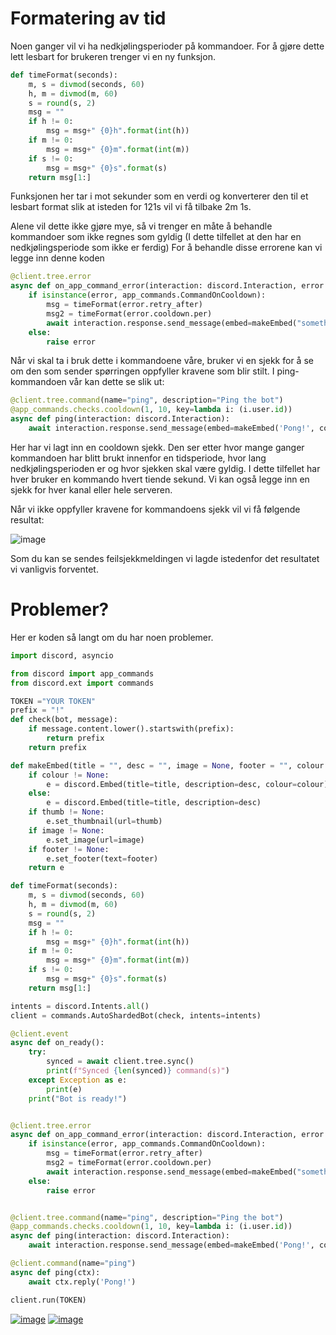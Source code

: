 # Formatering av tid

Noen ganger vil vi ha nedkjølingsperioder på kommandoer. For å gjøre dette lett lesbart for brukeren trenger vi en ny funksjon.
```py
def timeFormat(seconds):
    m, s = divmod(seconds, 60)
    h, m = divmod(m, 60)
    s = round(s, 2)
    msg = ""
    if h != 0:
        msg = msg+" {0}h".format(int(h))
    if m != 0:
        msg = msg+" {0}m".format(int(m))
    if s != 0:
        msg = msg+" {0}s".format(s)
    return msg[1:]
```
Funksjonen her tar i mot sekunder som en verdi og konverterer den til et lesbart format slik at isteden for 121s vil vi få tilbake 2m 1s.

Alene vil dette ikke gjøre mye, så vi trenger en måte å behandle kommandoer som ikke regnes som gyldig (I dette tilfellet at den har en nedkjølingsperiode som ikke er ferdig)
For å behandle disse errorene kan vi legge inn denne koden

```py
@client.tree.error
async def on_app_command_error(interaction: discord.Interaction, error: app_commands.AppCommandError):
    if isinstance(error, app_commands.CommandOnCooldown):
        msg = timeFormat(error.retry_after)
        msg2 = timeFormat(error.cooldown.per)
        await interaction.response.send_message(embed=makeEmbed("something is not right", "Try again in {0}. This command has a {1} cooldown.".format(msg, msg2), colour=15746887), ephemeral=True)
    else:
        raise error
```

Når vi skal ta i bruk dette i kommandoene våre, bruker vi en sjekk for å se om den som sender spørringen oppfyller kravene som blir stilt. I ping-kommandoen vår kan dette se slik ut:

```py
@client.tree.command(name="ping", description="Ping the bot")
@app_commands.checks.cooldown(1, 10, key=lambda i: (i.user.id))
async def ping(interaction: discord.Interaction):
    await interaction.response.send_message(embed=makeEmbed('Pong!', colour=4895220), ephemeral=True)
```
Her har vi lagt inn en cooldown sjekk. Den ser etter hvor mange ganger kommandoen har blitt brukt innenfor en tidsperiode, hvor lang nedkjølingsperioden er og hvor sjekken skal være gyldig. I dette tilfellet har hver bruker en kommando hvert tiende sekund. Vi kan også legge inn en sjekk for hver kanal eller hele serveren.

Når vi ikke oppfyller kravene for kommandoens sjekk vil vi få følgende resultat:

![image](https://user-images.githubusercontent.com/40642234/210960156-3e143770-9d66-49c9-9973-0676d5debba3.png)

Som du kan se sendes feilsjekkmeldingen vi lagde istedenfor det resultatet vi vanligvis forventet.


# Problemer?

Her er koden så langt om du har noen problemer. 

```py
import discord, asyncio

from discord import app_commands
from discord.ext import commands

TOKEN ="YOUR TOKEN"
prefix = "!"
def check(bot, message):
    if message.content.lower().startswith(prefix):
        return prefix
    return prefix

def makeEmbed(title = "", desc = "", image = None, footer = "", colour = None, thumb = None):
    if colour != None:
        e = discord.Embed(title=title, description=desc, colour=colour)
    else:
        e = discord.Embed(title=title, description=desc)
    if thumb != None:
        e.set_thumbnail(url=thumb)
    if image != None:
        e.set_image(url=image)
    if footer != None:
        e.set_footer(text=footer)
    return e

def timeFormat(seconds):
    m, s = divmod(seconds, 60)
    h, m = divmod(m, 60)
    s = round(s, 2)
    msg = ""
    if h != 0:
        msg = msg+" {0}h".format(int(h))
    if m != 0:
        msg = msg+" {0}m".format(int(m))
    if s != 0:
        msg = msg+" {0}s".format(s)
    return msg[1:]

intents = discord.Intents.all()
client = commands.AutoShardedBot(check, intents=intents)

@client.event
async def on_ready():
    try:
        synced = await client.tree.sync()
        print(f"Synced {len(synced)} command(s)")
    except Exception as e:
        print(e)
    print("Bot is ready!")


@client.tree.error
async def on_app_command_error(interaction: discord.Interaction, error: app_commands.AppCommandError):
    if isinstance(error, app_commands.CommandOnCooldown):
        msg = timeFormat(error.retry_after)
        msg2 = timeFormat(error.cooldown.per)
        await interaction.response.send_message(embed=makeEmbed("something is not right", "Try again in {0}. This command has a {1} cooldown.".format(msg, msg2), colour=15746887), ephemeral=True)
    else:
        raise error


@client.tree.command(name="ping", description="Ping the bot")
@app_commands.checks.cooldown(1, 10, key=lambda i: (i.user.id))
async def ping(interaction: discord.Interaction):
    await interaction.response.send_message(embed=makeEmbed('Pong!', colour=4895220), ephemeral=True)

@client.command(name="ping")
async def ping(ctx):
    await ctx.reply('Pong!')

client.run(TOKEN)


```


[![image](https://img.shields.io/badge/back-Forrige%20Side-red?style=for-the-badge&logo=python&logoColor=yellow)](https://github.com/Tragnet/DiscordBot-Kurs/tree/1.6-Stilering-av-meldinger-med-embeds)    [![image](https://img.shields.io/badge/next-Neste%20Side-green?style=for-the-badge&logo=python&logoColor=yellow)](https://github.com/Tragnet/DiscordBot-Kurs/tree/1.8-Utfordring)
